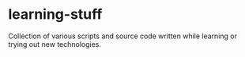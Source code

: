 # learning-stuff
Collection of various scripts and source code written while learning or trying out new technologies.
